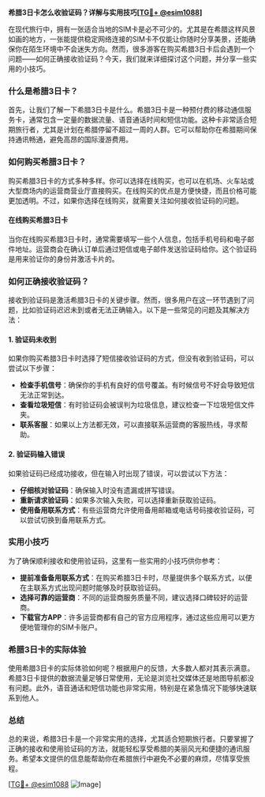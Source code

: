 **希腊3日卡怎么收验证码？详解与实用技巧[[TG💪+ @esim1088](https://t.me/s/esim1088)]**

在现代旅行中，拥有一张适合当地的SIM卡是必不可少的。尤其是在希腊这样风景如画的地方，一张能提供稳定网络连接的SIM卡不仅能让你随时分享美景，还能确保你在陌生环境中不会迷失方向。然而，很多游客在购买希腊3日卡后会遇到一个问题——如何正确接收验证码？今天，我们就来详细探讨这个问题，并分享一些实用的小技巧。

### 什么是希腊3日卡？

首先，让我们了解一下希腊3日卡是什么。希腊3日卡是一种预付费的移动通信服务卡，通常包含一定量的数据流量、语音通话时间和短信功能。这种卡非常适合短期旅行者，尤其是计划在希腊停留不超过一周的人群。它可以帮助你在希腊期间保持通讯畅通，避免高昂的国际漫游费用。

### 如何购买希腊3日卡？

购买希腊3日卡的方式多种多样。你可以选择在线购买，也可以在机场、火车站或大型商场内的运营商营业厅直接购买。在线购买的优点是方便快捷，而且价格可能更加透明。不过，如果你选择在线购买，就需要关注如何接收验证码的问题。

#### 在线购买希腊3日卡

当你在线购买希腊3日卡时，通常需要填写一些个人信息，包括手机号码和电子邮件地址。运营商会在确认订单后通过短信或电子邮件发送验证码给你。这个验证码是用来验证你的身份并激活卡片的。

### 如何正确接收验证码？

接收到验证码是激活希腊3日卡的关键步骤。然而，很多用户在这一环节遇到了问题，比如验证码迟迟未到或者无法正确输入。以下是一些常见的问题及其解决方法：

#### 1. 验证码未收到

如果你购买希腊3日卡时选择了短信接收验证码的方式，但没有收到验证码，可以尝试以下步骤：

- **检查手机信号**：确保你的手机有良好的信号覆盖。有时候信号不好会导致短信无法正常到达。
- **查看垃圾短信**：有时验证码会被误判为垃圾信息，建议检查一下垃圾短信文件夹。
- **联系客服**：如果以上方法都无效，可以直接联系运营商的客服热线，寻求帮助。

#### 2. 验证码输入错误

如果验证码已经成功接收，但在输入时出现了错误，可以尝试以下方法：

- **仔细核对验证码**：确保输入时没有遗漏或拼写错误。
- **重新请求验证码**：如果多次输入失败，可以选择重新获取验证码。
- **使用备用联系方式**：有些运营商允许使用备用邮箱或电话号码接收验证码，可以尝试切换到备用联系方式。

### 实用小技巧

为了确保顺利接收和使用验证码，这里有一些实用的小技巧供你参考：

- **提前准备备用联系方式**：在购买希腊3日卡时，尽量提供多个联系方式，以便在主联系方式出现问题时能够及时获取验证码。
- **选择可靠的运营商**：不同的运营商服务质量不同，建议选择口碑较好的运营商。
- **下载官方APP**：许多运营商都有自己的官方应用程序，通过这些应用可以更方便地管理你的SIM卡账户。

### 希腊3日卡的实际体验

使用希腊3日卡的实际体验如何呢？根据用户的反馈，大多数人都对其表示满意。希腊3日卡提供的数据流量足够日常使用，无论是浏览社交媒体还是地图导航都没有问题。此外，语音通话和短信功能也非常实用，特别是在紧急情况下能够快速联系到他人。

### 总结

总的来说，希腊3日卡是一个非常实用的选择，尤其适合短期旅行者。只要掌握了正确的接收和使用验证码的方法，就能轻松享受希腊的美丽风光和便捷的通讯服务。希望本文提供的信息能帮助你在希腊旅行中避免不必要的麻烦，尽情享受旅程。

[[TG💪+ @esim1088](https://t.me/s/esim1088) ![Image](https://i.postimg.cc/4NQfJmqS/Snipaste-2025-05-13-00-14-12.png)]